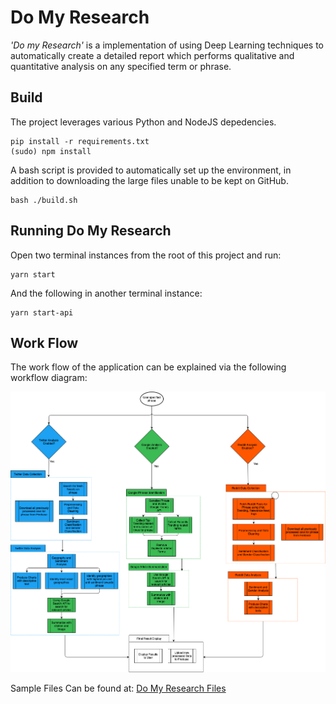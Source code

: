 # Do My Research

*'Do my Research'* is a implementation of using Deep Learning techniques to automatically create a detailed report which performs qualitative and quantitative analysis on any specified term or phrase.

## Build
The project leverages various Python and NodeJS depedencies. 

    pip install -r requirements.txt
    (sudo) npm install
   
A bash script is provided to automatically set up the environment, in addition to
downloading the large files unable to be kept on GitHub.

    bash ./build.sh
   
## Running Do My Research
Open two terminal instances from the root of this project and run:

    yarn start

And the following in another terminal instance:

    yarn start-api

  

## Work Flow
The work flow of the application can be explained via the following workflow diagram:

![Work Flow Diagram](public/workflow.png)

Sample Files Can be found at: [Do My Research Files](https://drive.google.com/drive/folders/10nEaukzvPvrtr6EXu6_dMiiHzzx47IE-?usp=sharing)

